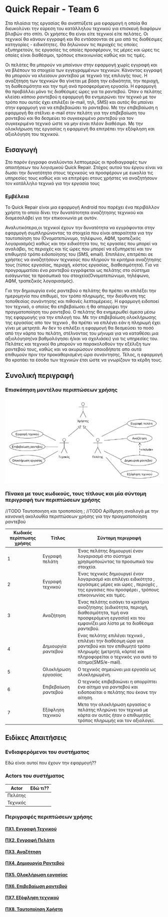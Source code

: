 # Quick Repair - Team 6

Στα πλαίσια της εργασίας θα αναπτύξετε μια εφαρμογή η οποία θα διευκολύνει την εύρεση του κατάλληλου τεχνικού για επισκευή διαφόρων βλαβών στο σπίτι. Οι χρήστες θα είναι είτε τεχνικοί είτε πελάτες. Οι τεχνικοί θα κάνουν εγγραφή και θα εντάσσονται σε μια από τις διαθέσιμες κατηγορίες - ειδικότητες. Θα δηλώνουν τις περιοχές τις οποίες εξυπηρετούν, τις εργασίες τις οποίες προσφέρουν, τις μέρες και ώρες τις οποίες είναι διαθέσιμοι, τρόπους επικοινωνίας καθώς και τις τιμές. 

Οι πελάτες θα μπορούν να μπαίνουν στην εφαρμογή χωρίς εγγραφή και να βλέπουν τα στοιχεία των εγγεγραμμένων τεχνικών. Κάνοντας εγγραφή θα μπορούν να κλείσουν ραντεβού με τεχνικό της επιλογής τους. Η αναζήτηση των τεχνικών θα γίνεται με βάση την ειδικότητα, την περιοχή, τη διαθεσιμότητα και την τιμή ανά προσφερόμενη εργασία. Η εφαρμογή θα προβάλλει μόνο τις διαθέσιμες ώρες για τα ραντεβού. Όταν ο πελάτης κλείσει κάποιο ραντεβού η εφαρμογή θα ενημερώνει τον τεχνικό με τον τρόπο που αυτός έχει επιλέξει (e-mail, τηλ, SMS) και αυτός θα μπαίνει στην εφαρμογή για να επιβεβαιώσει το ραντεβού. Με την επιβεβαίωση η εφαρμογή θα στέλνει e-mail στον πελάτη για την επιβεβαίωση του ραντεβού και θα δεσμεύει το συγκεκριμένο ραντεβού για τον συγκεκριμένο τεχνικό ώστε να μην είναι πλέον διαθέσιμο.
Με την ολοκλήρωση της εργασίας η εφαρμογή θα επιτρέπει την εξόφληση και αξιολόγηση του τεχνικού.

## Εισαγωγή
Στο παρόν έγγραφο αναλύονται λεπτομερώς οι προδιαγραφές των απαιτήσεων του λογισμικού Quick Repair. Στόχος αυτού του έργου είναι να δωσει την δυνατότητα στους τεχνικούς να προσφέρουν με ευκολία τις υπηρεσίες τους καθώς και να επιτρέψει στους χρήστες να αναζητήσουν τον κατάλληλο τεχνικό για την εργασία τους

### Εμβέλεια
Το Quick Repair είναι μια εφαρμογή Android που παρέχει ένα περιβάλλον χρήστη το οποίο δίνει την δυνατότοτητα αναζήτησης τεχνικού και διαμεσολάβεί για την επικοινωνία με αυτόν.

Αναλυτικότερα,οι τεχνικοί έχουν την δυνατότητα να εγγράφονται στην εφαρμογή συμπληρώνοντας τα στοιχεία που είναι απαραίτητα για την ταυτοποίηση του (Ονοματεπώνυμο, τηλέφωνο, ΑΦΜ, τραπεζικός λογαριασμός) καθώς και την ειδικότητα του, τις εργασίες που μπορεί να αναλάβει, τις περιοχές και τίς ώρες που μπορεί να εξυπηρετεί και τον επιθυμητό τρόπο ειδοποίησης του (SMS, email). Επιπλέον, επιτρέπει σε χρήστες να αναζητήσουν τεχνικούς που πληρούν τα κριτήρια αναζήτησης τους (τύπος εργασίας, περιοχή, κόστος εργασίας, διαθεσιμότητα). Για να προγραμματίσει ένα ραντεβού εγγράφεται ως πελάτης στο σύστημα εισάγωντας τα προσωπικά του στοιχεία(Ονοματεπώνυμο, τηλέφωνο, ΑΦΜ, τραπεζικός λογαριασμός).
 
Για την δημιουργία ενός ραντεβού ο πελάτης θα πρέπει να επιλέξει την ημερομηνία που επιθυμεί, τον τρόπο πληρωμής, την διεύθυνση της τοποθεσίας συνάντησης και πιθανές λεπτομέρειες. Η εφαρμογή ειδοποεί τον τεχνικό, ο οποίος θα επιβεβαίωσει ή θα απορρίψει την πραγματοποίηση του ραντεβού. Ο πελάτης θα ενημερωθεί άμεσα μέσω της εφαρμογής για την επιλογή του. Με την επιβεβαίωση ολοκλήρωσης της εργασίας απο τον τεχνικό , θα πρέπει να επιλέγει εάν η πληρωμή έχει γίνει με μετρητά. Αν δεν το επιλέξει η εφαρμογή θα δεσμεύσει το ποσό από την κάρτα του πελάτη, στέλνοντας του μήνυμα για να καταθέσει μια αξιολόγηση(να βαθμολόγησει ή/και να σχολιάσει) για τις υπηρεσίες του. 
Πελάτες και τεχνικοί θα μπορούν να παρακολοθούν την εξέλιξη των ραντεβού τους, καθώς και να ακυρώσουν οποιοδήποτε απο αυτά επιθυμούν πριν την προκαθορισμένη ώρα συνάντησης. Τέλος, η εφαρμογή θα κρατάει τα έσοδα των τεχνικών έτσι ώστε να γνωρίζουν τα κέρδη τους.
## Συνολική περιγραφή

### Επισκόπηση μοντέλου περιπτώσεων χρήσης

![Use case diagram](requirements/diagrams/use_case.png)

### Πίνακα με τους κωδικούς, τους τίτλους και μία σύντομη περιγραφή των περιπτώσεων χρήσης

//TODO Ταυτοποιηση και τροποποίση ; 
//TODO Αρίθμηση αναλογά με  την κανονική ακολουθία περιπτώσεων χρήσης για την πραγματοποίηση ραντεβού

Κωδικός περίπτωσης χρήσης | Τίτλος | Σύντομη περιγραφή
------------ | ------------- | ------------- 
1 | Εγγραφή πελάτη | Ένας πελάτης δημιουργεί έναν λογαριασμό στο σύστημα χρησιμοποιώντας τα προσωπικά του στοιχεία.
2 | Εγγραφή τεχνικού | Ένας τεχνικός δημιουργεί έναν λογαριασμό και επιλέγει ειδικότητα , εργάσιμες μέρες και ώρες , περιοχές , της εργασιες που προσφέρει , τρόπους επικοινωνίας και τιμές.
3 | Αναζήτηση | Ένας πελάτης εισάγει τα κριτήρια αναζήτησης (ειδικότητα, περιοχή, διαθεσιμότητα, τιμή ανα προσφερόμενη εργασία) και του εμφανίζει μια λίστα με τα διαθέσιμα ραντεβού.
4 | Δημιουργία ραντεβού | Ενας πελάτης επιλέγει τεχνικό , επιλέγει την διαθέσιμη ώρα για ραντεβού και τον επιθυμητό τρόπο πληρωμής (μετρητά, κάρτα) και πληροφορείται ο τεχνικός για αυτό το αίτημα(SMS/e-mail).
5 | Ολοκλήρωση εργασίας | Ο τεχνικός σημειώνει μια εργασία ως ολοκληρωμένη.
6 | Επιβεβαίωση ραντεβού | Ο τεχνικός επιβεβαιώνει η απορρίπτει ένα αίτημα για ραντεβού και ειδοποιείται ο πελάτης που έκανε την αίτηση. 
7 | Εξόφληση τεχνικού | Μετα την ολοκλήρωση εργασίας ο πελάτης πληρώνει τον τεχνικό με κάρτα αν αυτός ήταν ο επιθυμητός τρόπος πληρωμής και τον αξιολογεί. 


## Ειδίκες Απαιτήσεις

### Ενδιαφερόμενοι του συστήματος

Εδώ είναι αυτοί που έχουν την εφαρμογή??

### Actors του συστήματος

Actor | Εδώ τι??
------------ | -------------
Πελάτης | 
Τεχνικός |

### Περιγραφές περιπτώσεων χρήσης

#### [ΠΧ1. Εγγραφή Τεχνικού](requirments/uc1-register-technician.md)

#### [ΠΧ2. Εγγραφή Πελάτη](requirments/uc2-register-customer.md)

#### [ΠΧ3. Αναζήτηση](requirments/uc3-search-technician.md)

#### [ΠΧ4. Δημιουργία Ραντεβού](requirments/uc3-create-appointment.md)

#### [ΠΧ5. Ολοκλήρωση εργασίας](requirments/uc4-work-completion.md)

#### [ΠΧ6. Επιβεβαίωση ραντεβού](requirments/uc4-work-completion.md)

#### [ΠΧ7. Εξόφληση τεχνικού](requirments/uc7-technician-payoff.md)

#### [ΠΧ8. Ταυτοποίηση Χρήστη](requirments/uc8-validate-user.md)
